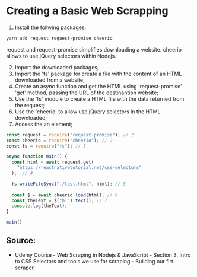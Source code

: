 # Creating a Basic Web Scrapping

1. Install the follwing packages:
```bash
yarn add request request-promise cheerio
```
request and request-promise simplifies downloading a website.
cheerio allows to use jQuery selectors within Nodejs.

2. Import the downloaded packages;
3. Import the 'fs' package for create a file with the content of an HTML downloaded from a website;
4. Create an async function and get the HTML using 'request-promise' 'get' method, passing the URL of the destinantion website;
5. Use the 'fs' module to create a HTML file with the data returned from the request;
6. Use the 'cheerio' to allow use jQuery selectors in the HTML downloaded;
7. Access the an element;
```javascript
const request = require("request-promise"); // 2
const cheerio = require("cheerio"); // 2
const fs = require("fs"); // 3

async function main() {
  const html = await request.get(
    "https://reactnativetutorial.net/css-selectors"
  );  // 4

  fs.writeFileSync("./test.html", html); // 5
  
  const $ = await cheerio.load(html); // 6
  const theText = $("h1").text(); // 7
  console.log(theText);
}

main()
``` 

## Source:
- Udemy Course - Web Scraping in Nodejs & JavaScript - Section 3: Intro to CSS Selectors and tools we use for scraping - Building our firt scraper.